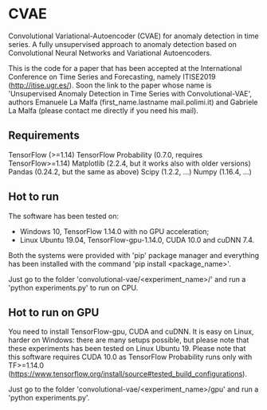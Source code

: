# CVAE
Convolutional Variational-Autoencoder (CVAE) for anomaly detection in time series.
A fully unsupervised approach to anomaly detection based on Convolutional Neural Networks and Variational Autoencoders.

This is the code for a paper that has been accepted at the International Conference on Time Series and Forecasting, namely ITISE2019 (http://itise.ugr.es/). Soon the link to the paper whose name is 'Unsupervised Anomaly Detection in Time Series with Convolutional-VAE', authors Emanuele La Malfa (first_name.lastname <at> mail.polimi.it) and Gabriele La Malfa (please contact me directly if you need his mail).

## Requirements
TensorFlow (>=1.14)
TensorFlow Probability (0.7.0, requires TensorFlow>=1.14)
Matplotlib (2.2.4, but it works also with older versions)
Pandas (0.24.2, but the same as above)
Scipy (1.2.2, ...)
Numpy (1.16.4, ...)

## Hot to run
The software has been tested on:
- Windows 10, TensorFlow 1.14.0 with no GPU acceleration;
- Linux Ubuntu 19.04, TensorFlow-gpu-1.14.0, CUDA 10.0 and cuDNN 7.4.

Both the systems were provided with 'pip' package manager and everything has been installed with the command
'pip install <package_name>'.

Just go to the folder 'convolutional-vae/<experiment_name>/' and run a 'python experiments.py' to run on CPU.

## Hot to run on GPU
You need to install TensorFlow-gpu, CUDA and cuDNN. It is easy on Linux, harder on Windows: there are many setups possible, but please note that these experiments has been tested on Linux Ubuntu 19. Please note that this software requires CUDA 10.0 as TensorFlow Probability
runs only with TF>=1.14.0 (https://www.tensorflow.org/install/source#tested_build_configurations).

Just go to the folder 'convolutional-vae/<experiment_name>/gpu' and run a 'python experiments.py'.
